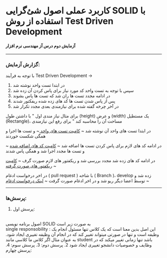 # کاربرد عملی اصول شئ‌گرایی SOLID با استفاده از روش Test Driven Development
#### آزمایش دوم درس آز مهندسی نرم افزار 
---
### گزارش آزمایش:
با توجه به فرآیند Test Driven Development ->
1. در ابتدا تست واحد نوشته شد
2. سپس با توجه به تست واحد کد مورد نیاز برای پاس کردن آن زده شد
3. در ادامه مجدد تست ها ران شد که تست ها پاس بشوند
4. پس از پاس شدن تست ها کد های زده شده ریفکتور شدند
5. در آخر چرخه گفته شده برای نیازمندی بعدی مجدد تکرار شد

برای مثال نیاز مندی اول " با داشتن طول (height) و عرض (width) یک مستطیل (Rectangle)، مساحت آن را محاسبه کند " برای رفع این نیازمندی

در ابتدا تست های واحد آن نوشته شد ~ [کامبت تست های واحد ](https://github.com/amirzgh/SE-Lab-2/commit/b700a3bf3fb9d98568e98e53304cb93cc50da4e1#diff-e7bfbfaa7185148cca1a750aa2fcd390c31bdfe417b049fd44c57983f3830ca8) ~
و تست ها اجرا و همگی شکست خوردند 

در ادامه کد های لازم برای پاس کردن تست ها اضافه شد ~ [کامیت کد های اضافه شده](https://github.com/amirzgh/SE-Lab-2/commit/bad4341c7e79dbe55f2c81ee5d5fc9703945b988#diff-1597d2955516e4d404c9395c883d26475c58b27032926237f062392226c69fe9) ~
و تست ها مجدد اجرا شد و همگی پاس شدند 

در ادامه کد های زده شد مجدد بررسی شد و ریکفتور های لازم صورت گرف ~ [کامیت ریکفتور های صورت گرفته](https://github.com/amirzgh/SE-Lab-2/commit/1a1ad8bad6165be6c283ebeadf391e448da15f75) ~

در اخر درخواست ادغام ( pull request ) با شاخه ( Branch )،  develop زده شد و توسط اعضا دیگر ریو شد و در اخر ادغام صورت گرفت ~ [لینک درخواست ادغام](https://github.com/amirzgh/SE-Lab-2/pull/2) ~


---
### پرسش‌ها:
1. پرسش اول:
<br />
اصول برنامه نویسی SOLID به صورت زیر است
<br />
single responsobility : این اصل بدین معنا است که یک کلاس تنها مسئول انجام یک وظیفه است و تنها در صورتی میتواند تغییر کند که در انجام آن وظیفه تغییری ایجاد شود. به عنوان مثال اگر کلاس ما کلاسی مانند student  باشد تنها زمانی تغییر میکند که در وظایف و خصوصیات دانشجو تغییری ایجاد شود 
2. پرسش دوم:
3. پرسش سوم:
4. پرسش چهارم:
